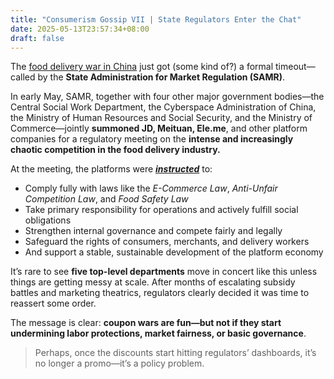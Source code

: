 ```yaml
---
title: "Consumerism Gossip VII | State Regulators Enter the Chat"
date: 2025-05-13T23:57:34+08:00
draft: false
---
```


The [food delivery war in China](/posts/consumerism_gossip_3/) just got (some kind of?) a formal timeout—called by the **State Administration for Market Regulation (SAMR)**.

In early May, SAMR, together with four other major government bodies—the Central Social Work Department, the Cyberspace Administration of China, the Ministry of Human Resources and Social Security, and the Ministry of Commerce—jointly **summoned JD, Meituan, Ele.me**, and other platform companies for a regulatory meeting on the **intense and increasingly chaotic competition in the food delivery industry.**

At the meeting, the platforms were **<u>*instructed*</u>** to:

- Comply fully with laws like the *E-Commerce Law*, *Anti-Unfair Competition Law*, and *Food Safety Law*
- Take primary responsibility for operations and actively fulfill social obligations
- Strengthen internal governance and compete fairly and legally
- Safeguard the rights of consumers, merchants, and delivery workers
- And support a stable, sustainable development of the platform economy

It’s rare to see **five top-level departments** move in concert like this unless things are getting messy at scale. After months of escalating subsidy battles and marketing theatrics, regulators clearly decided it was time to reassert some order.

The message is clear: **coupon wars are fun—but not if they start undermining labor protections, market fairness, or basic governance**.

> Perhaps, once the discounts start hitting regulators’ dashboards, it’s no longer a promo—it’s a policy problem.
